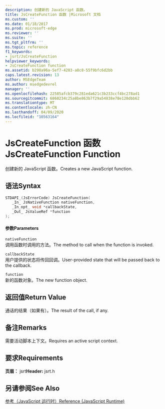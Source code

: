 ```yaml
---
description: 创建新的 JavaScript 函数。
title: JsCreateFunction 函数 |Microsoft 文档
ms.custom: ''
ms.date: 01/18/2017
ms.prod: microsoft-edge
ms.reviewer: ''
ms.suite: ''
ms.tgt_pltfrm: ''
ms.topic: reference
f1_keywords:
- jsrt/JsCreateFunction
helpviewer_keywords:
- JsCreateFunction function
ms.assetid: b298a96a-5ef7-4203-a8c8-55f9bfc6d2bb
caps.latest.revision: 13
author: MSEdgeTeam
ms.author: msedgedevrel
manager: ''
ms.openlocfilehash: 22585afcb379c281eda621c3b233ccf4bc278ad1
ms.sourcegitcommit: 6860234c25a8be863b7f29a54838e78e120dbb62
ms.translationtype: MT
ms.contentlocale: zh-CN
ms.lasthandoff: 04/09/2020
ms.locfileid: "10563164"
---
```

# <span data-ttu-id="09bac-103">JsCreateFunction 函数</span><span class="sxs-lookup"><span data-stu-id="09bac-103">JsCreateFunction Function</span></span>
<span data-ttu-id="09bac-104">创建新的 JavaScript 函数。</span><span class="sxs-lookup"><span data-stu-id="09bac-104">Creates a new JavaScript function.</span></span>
  
## <span data-ttu-id="09bac-105">语法</span><span class="sxs-lookup"><span data-stu-id="09bac-105">Syntax</span></span>  
  
```cpp  
STDAPI_(JsErrorCode) JsCreateFunction(  
   _In_ JsNativeFunction nativeFunction,  
   _In_opt_ void *callbackState,  
   _Out_ JsValueRef *function  
);  
```  
  
#### <span data-ttu-id="09bac-106">参数</span><span class="sxs-lookup"><span data-stu-id="09bac-106">Parameters</span></span>  
 `nativeFunction`  
 <span data-ttu-id="09bac-107">调用函数时调用的方法。</span><span class="sxs-lookup"><span data-stu-id="09bac-107">The method to call when the function is invoked.</span></span>  
  
 `callbackState`  
 <span data-ttu-id="09bac-108">用户提供的状态将传回回调。</span><span class="sxs-lookup"><span data-stu-id="09bac-108">User-provided state that will be passed back to the callback.</span></span>  
  
 `function`  
 <span data-ttu-id="09bac-109">新的函数对象。</span><span class="sxs-lookup"><span data-stu-id="09bac-109">The new function object.</span></span>  
  
## <span data-ttu-id="09bac-110">返回值</span><span class="sxs-lookup"><span data-stu-id="09bac-110">Return Value</span></span>  
 <span data-ttu-id="09bac-111">通话的结果（如果有）。</span><span class="sxs-lookup"><span data-stu-id="09bac-111">The result of the call, if any.</span></span>  
  
## <span data-ttu-id="09bac-112">备注</span><span class="sxs-lookup"><span data-stu-id="09bac-112">Remarks</span></span>  
 <span data-ttu-id="09bac-113">需要活动脚本上下文。</span><span class="sxs-lookup"><span data-stu-id="09bac-113">Requires an active script context.</span></span>  
  
## <span data-ttu-id="09bac-114">要求</span><span class="sxs-lookup"><span data-stu-id="09bac-114">Requirements</span></span>  
 <span data-ttu-id="09bac-115">**页眉：** jsrt</span><span class="sxs-lookup"><span data-stu-id="09bac-115">**Header:** jsrt.h</span></span>  
  
## <span data-ttu-id="09bac-116">另请参阅</span><span class="sxs-lookup"><span data-stu-id="09bac-116">See Also</span></span>  
 [<span data-ttu-id="09bac-117">参考（JavaScript 运行时）</span><span class="sxs-lookup"><span data-stu-id="09bac-117">Reference (JavaScript Runtime)</span></span>](../chakra-hosting/reference-javascript-runtime.md)